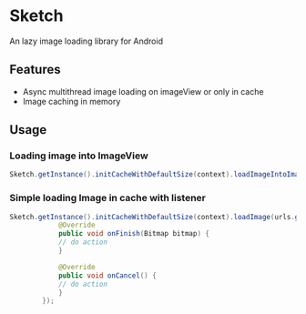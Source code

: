 # Sketch
An lazy image loading library for Android

## Features
* Async multithread image loading on imageView or only in cache
* Image caching in memory

## Usage


### Loading image into ImageView
``` java
Sketch.getInstance().initCacheWithDefaultSize(context).loadImageIntoImageView(urls.get(position), holder.image);
```

### Simple loading Image in cache with listener

``` java
Sketch.getInstance().initCacheWithDefaultSize(context).loadImage(urls.get(position), new BitmapLoaderListener() {
            @Override
            public void onFinish(Bitmap bitmap) {
            // do action
            }

            @Override
            public void onCancel() {
            // do action
            }
        });
```
